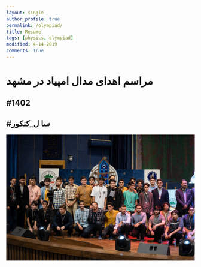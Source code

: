 ```yaml
---
layout: single
author_profile: true
permalink: /olympiad/
title: Resume
tags: [physics, olympiad]
modified: 4-14-2019
comments: True
---
```

# مراسم اهدای مدال امپیاد در مشهد 
## #1402
## #سا ل_کنکور
![اهدای مدال المپیاد](.\assets\images\ehda_medal_mashhad.jpg)
